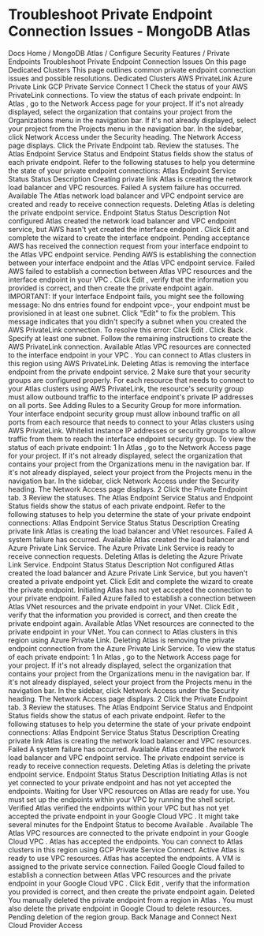 # Troubleshoot Private Endpoint Connection Issues - MongoDB Atlas


Docs Home / MongoDB Atlas / Configure Security Features / Private Endpoints Troubleshoot Private Endpoint Connection Issues On this page Dedicated Clusters This page outlines common private endpoint connection issues and possible resolutions. Dedicated Clusters AWS PrivateLink Azure Private Link GCP Private Service Connect 1 Check the status of your AWS PrivateLink connections. To view the status of each private endpoint: In Atlas , go to the Network Access page for your project. If it's not already displayed, select the
organization that contains your project from the Organizations menu in the navigation bar. If it's not already displayed, select your project
from the Projects menu in the navigation bar. In the sidebar, click Network Access under
the Security heading. The Network Access page displays. Click the Private Endpoint tab. Review the statuses. The Atlas Endpoint Service Status and Endpoint Status fields show the status of each
private endpoint. Refer to the following statuses to help you determine the state of
your private endpoint connections: Atlas Endpoint Service Status Status Description Creating private link Atlas is creating the network load balancer and VPC resources. Failed A system failure has occurred. Available The Atlas network load balancer and VPC endpoint service
are created and ready to receive connection requests. Deleting Atlas is deleting the private endpoint service. Endpoint Status Status Description Not configured Atlas created the network load balancer and VPC endpoint
service, but AWS hasn't yet created the interface endpoint . Click Edit and complete
the wizard to create the interface endpoint. Pending acceptance AWS has received the connection request from your interface endpoint to the Atlas VPC endpoint
service. Pending AWS is establishing the connection between your interface endpoint and the Atlas VPC endpoint
service. Failed AWS failed to establish a connection between Atlas VPC resources and the interface endpoint in your VPC . Click Edit , verify that the information you
provided is correct, and then create the private endpoint
again. IMPORTANT: If your Interface Endpoint fails, you might see
the following message: No dns entries found for endpoint vpce-<guid>, your endpoint must be provisioned in at least one subnet. Click "Edit" to fix the problem. This message indicates that you didn't specify
a subnet when you created the AWS PrivateLink
connection. To resolve this error: Click Edit . Click Back . Specify at least one subnet. Follow the remaining instructions to create
the AWS PrivateLink connection. Available Atlas VPC resources are connected to the interface endpoint in your VPC . You can connect to Atlas clusters in this
region using AWS PrivateLink. Deleting Atlas is removing the interface endpoint from the private
endpoint service. 2 Make sure that your security groups are configured properly. For each resource that needs to connect to your Atlas clusters
using AWS PrivateLink, the resource's security group must allow
outbound traffic to the interface endpoint's private IP addresses on all ports. See Adding Rules to a Security Group for more information. Your interface endpoint security group must allow inbound
traffic on all ports from each resource that needs to connect to
your Atlas clusters using AWS PrivateLink. Whitelist instance IP addresses or security groups to allow traffic from them to reach the interface endpoint security group. To view the status of each private endpoint: 1 In Atlas , go to the Network Access page for your project. If it's not already displayed, select the
organization that contains your project from the Organizations menu in the navigation bar. If it's not already displayed, select your project
from the Projects menu in the navigation bar. In the sidebar, click Network Access under
the Security heading. The Network Access page displays. 2 Click the Private Endpoint tab. 3 Review the statuses. The Atlas Endpoint Service Status and Endpoint Status fields show the status of each
private endpoint. Refer to the following statuses to help you determine the state of
your private endpoint connections: Atlas Endpoint Service Status Status Description Creating private link Atlas is creating the load balancer and VNet
resources. Failed A system failure has occurred. Available Atlas created the load balancer and Azure Private Link
Service.
The Azure Private Link Service is ready to receive connection
requests. Deleting Atlas is deleting the Azure Private Link Service. Endpoint Status Status Description Not configured Atlas created the load balancer and Azure Private Link
Service, but you haven't created a private endpoint
yet. Click Edit and complete the wizard
to create the private endpoint. Initiating Atlas has not yet accepted the connection to your
private endpoint. Failed Azure failed to establish a connection between Atlas VNet resources and the private endpoint in
your VNet. Click Edit , verify that the
information you provided is correct, and then create
the private endpoint again. Available Atlas VNet resources are connected to the private
endpoint in your VNet. You can connect to Atlas clusters in this region using Azure Private Link. Deleting Atlas is removing the private endpoint
connection from the Azure Private Link Service. To view the status of each private endpoint: 1 In Atlas , go to the Network Access page for your project. If it's not already displayed, select the
organization that contains your project from the Organizations menu in the navigation bar. If it's not already displayed, select your project
from the Projects menu in the navigation bar. In the sidebar, click Network Access under
the Security heading. The Network Access page displays. 2 Click the Private Endpoint tab. 3 Review the statuses. The Atlas Endpoint Service Status and Endpoint Status fields show the status of each
private endpoint. Refer to the following statuses to help you determine the state of
your private endpoint connections: Atlas Endpoint Service Status Status Description Creating private link Atlas is creating the network load balancer and VPC resources. Failed A system failure has occurred. Available Atlas created the network load balancer and VPC endpoint
service.
The private endpoint service is ready to receive connection requests. Deleting Atlas is deleting the private endpoint service. Endpoint Status Status Description Initiating Atlas is not yet connected to your private endpoint and
has not yet accepted the endpoints. Waiting for User VPC resources on Atlas are ready for use. You must
set up the endpoints within your VPC by running the shell
script. Verified Atlas verified the endpoints within your VPC but has not
yet accepted the private endpoint
in your Google Cloud VPC . It might take several minutes for the Endpoint Status to become Available . Available The Atlas VPC resources are connected to the private endpoint
in your Google Cloud VPC . Atlas has accepted the endpoints.
You can connect to Atlas clusters in this region using GCP Private Service Connect. Active Atlas is ready to use VPC resources. Atlas has accepted the
endpoints. A VM is assigned to the private service
connection. Failed Google Cloud failed to establish a connection between Atlas VPC resources and the private endpoint in your Google Cloud VPC .
Click Edit , verify that the information you
provided is correct, and then create the private endpoint
again. Deleted You manually deleted the private endpoint from a region in Atlas . You must also delete the private endpoint in Google Cloud to delete resources. Pending deletion of the region group. Back Manage and Connect Next Cloud Provider Access
